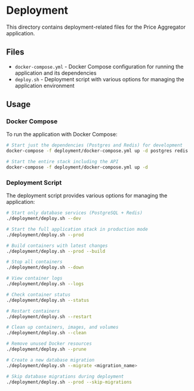 # Deployment

This directory contains deployment-related files for the Price Aggregator application.

## Files

- `docker-compose.yml` - Docker Compose configuration for running the application and its dependencies
- `deploy.sh` - Deployment script with various options for managing the application environment

## Usage

### Docker Compose

To run the application with Docker Compose:

```bash
# Start just the dependencies (Postgres and Redis) for development
docker-compose -f deployment/docker-compose.yml up -d postgres redis

# Start the entire stack including the API
docker-compose -f deployment/docker-compose.yml up -d
```

### Deployment Script

The deployment script provides various options for managing the application:

```bash
# Start only database services (PostgreSQL + Redis)
./deployment/deploy.sh --dev

# Start the full application stack in production mode
./deployment/deploy.sh --prod

# Build containers with latest changes
./deployment/deploy.sh --prod --build

# Stop all containers
./deployment/deploy.sh --down

# View container logs
./deployment/deploy.sh --logs

# Check container status
./deployment/deploy.sh --status

# Restart containers
./deployment/deploy.sh --restart

# Clean up containers, images, and volumes
./deployment/deploy.sh --clean

# Remove unused Docker resources
./deployment/deploy.sh --prune

# Create a new database migration
./deployment/deploy.sh --migrate <migration_name>

# Skip database migrations during deployment
./deployment/deploy.sh --prod --skip-migrations
```
